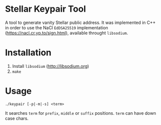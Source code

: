 # Stellar Keypair Tool
A tool to generate vanity Stellar public address. It was implemented in C++ in order to use the NaCl `EdDSA25519` implementation (https://nacl.cr.yp.to/sign.html), available throught `libsodium`.

# Installation
1. Install `libsodium` (http://libsodium.org)
2. `make`

# Usage
`./keypair [-p|-m|-s] <term>`

It searches `term` for `prefix`, `middle` or `suffix` positions. `term` can have down case chars.
